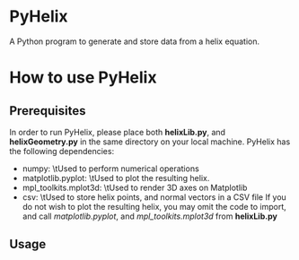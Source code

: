 # PyHelix
A Python program to generate and store data from a helix equation.

# How to use PyHelix

## Prerequisites
In order to run PyHelix, please place both __helixLib.py__, and __helixGeometry.py__ in the same directory on your local machine.
PyHelix has the following dependencies:
- numpy: \tUsed to perform numerical operations
- matplotlib.pyplot: \tUsed to plot the resulting helix.
- mpl_toolkits.mplot3d: \tUsed to render 3D axes on Matplotlib
- csv: \tUsed to store helix points, and normal vectors in a CSV file 
If you do not wish to plot the resulting helix, you may omit the code to import, and call _matplotlib.pyplot_, and _mpl_toolkits.mplot3d_ from __helixLib.py__

## Usage

